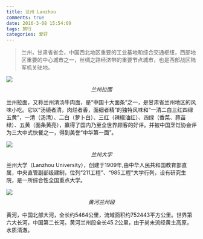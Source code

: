 ```yaml
---
title: 兰州 Lanzhou
comments: true
date: 2016-3-08 15:54:09
tags: 旅行
categories: 爱好
---
```


>兰州，甘肃省省会，中国西北地区重要的工业基地和综合交通枢纽，西部地区重要的中心城市之一，丝绸之路经济带的重要节点城市，也是西部战区陆军机关驻地。

![](http://static.zybuluo.com/shenyuflying/m48as8mnj56ad9tb9wj3q0jq/2016-10-04%2015-41-17%E5%B1%8F%E5%B9%95%E6%88%AA%E5%9B%BE.png)
$$兰州拉面$$

兰州拉面，又称兰州清汤牛肉面，是“中国十大面条”之一，是甘肃省兰州地区的风味小吃。它以“汤镜者清，肉烂者香，面细者精”的独特风味和“一清二白三红四绿五黄”，一清（汤清）、二白（萝卜白）、三红（辣椒油红）、四绿（香菜、蒜苗绿）、五黄（面条黄亮），赢得了国内乃至全世界顾客的好评。并被中国烹饪协会评为三大中式快餐之一，得到美誉“中华第一面”。


![](http://static.zybuluo.com/shenyuflying/qa18kqba37amdo3wcbdbcuke/2016-10-04%2015-38-26%E5%B1%8F%E5%B9%95%E6%88%AA%E5%9B%BE.png)
$$兰州大学$$
兰州大学（Lanzhou University），创建于1909年,由中华人民共和国教育部直属，中央直管副部级建制，位列“211工程”、“985工程”大学行列，设有研究生院，是一所综合性全国重点大学。


![](http://static.zybuluo.com/shenyuflying/4uruja4fkccttw39t7h6nu9p/2016-10-04%2015-38-57%E5%B1%8F%E5%B9%95%E6%88%AA%E5%9B%BE.png)
$$黄河兰州段$$

黄河，中国北部大河，全长约5464公里，流域面积约752443平方公里。世界第六大长河，中国第二长河。黄河兰州段全长45.2公里，由于尚未流经黄土高原，水质清澈。


